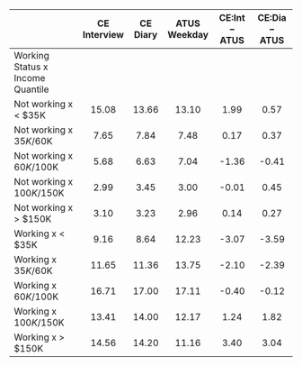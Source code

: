 
|                      | CE<br>Interview |  CE<br>Diary | ATUS<br>Weekday | CE:Int &minus; ATUS | CE:Dia &minus; ATUS |
| -------------------- | :----------: | :----------: | :----------: | :----------: | :----------: |
| Working Status x Income Quantile |              |              |              |              |              |
| Not working x     < $35K |        15.08 |        13.66 |        13.10 |         1.99 |         0.57 |
| Not working x  $35K/$60K |         7.65 |         7.84 |         7.48 |         0.17 |         0.37 |
| Not working x  $60K/$100K |         5.68 |         6.63 |         7.04 |        -1.36 |        -0.41 |
| Not working x $100K/$150K |         2.99 |         3.45 |         3.00 |        -0.01 |         0.45 |
| Not working x     > $150K |         3.10 |         3.23 |         2.96 |         0.14 |         0.27 |
| Working x     < $35K |         9.16 |         8.64 |        12.23 |        -3.07 |        -3.59 |
| Working x  $35K/$60K |        11.65 |        11.36 |        13.75 |        -2.10 |        -2.39 |
| Working x  $60K/$100K |        16.71 |        17.00 |        17.11 |        -0.40 |        -0.12 |
| Working x $100K/$150K |        13.41 |        14.00 |        12.17 |         1.24 |         1.82 |
| Working x     > $150K |        14.56 |        14.20 |        11.16 |         3.40 |         3.04 |


